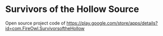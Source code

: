 # Survivors of the Hollow Source
 
Open source project code of https://play.google.com/store/apps/details?id=com.FireOwl.SurvivorsoftheHollow
